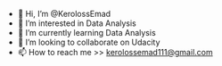 - 👋 Hi, I’m @KerolossEmad
- 👀 I’m interested in Data Analysis
- 🌱 I’m currently learning Data Analysis
- 💞️ I’m looking to collaborate on Udacity
- 📫 How to reach me >> kerolossemad111@gmail.com
<!---
KerolossEmad/KerolossEmad is a ✨ Data Analyst ✨ repository
--->
